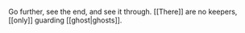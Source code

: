 

Go further, see the end, and see it through.
[[There]] are no keepers, [[only]] guarding [[ghost|ghosts]].